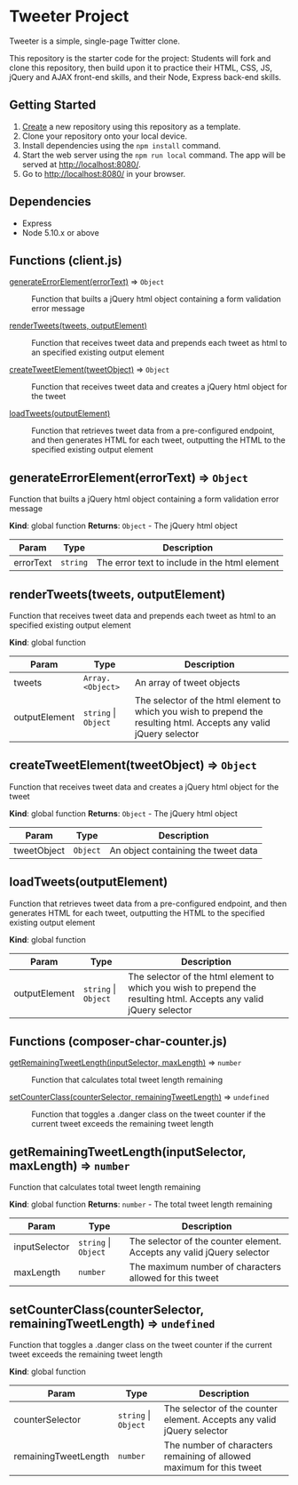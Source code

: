 # Tweeter Project

Tweeter is a simple, single-page Twitter clone.

This repository is the starter code for the project: Students will fork and clone this repository, then build upon it to practice their HTML, CSS, JS, jQuery and AJAX front-end skills, and their Node, Express back-end skills.

## Getting Started

1. [Create](https://docs.github.com/en/repositories/creating-and-managing-repositories/creating-a-repository-from-a-template) a new repository using this repository as a template.
2. Clone your repository onto your local device.
3. Install dependencies using the `npm install` command.
3. Start the web server using the `npm run local` command. The app will be served at <http://localhost:8080/>.
4. Go to <http://localhost:8080/> in your browser.

## Dependencies

- Express
- Node 5.10.x or above


## Functions (client.js)

<dl>
<dt><a href="#generateErrorElement">generateErrorElement(errorText)</a> ⇒ <code>Object</code></dt>
<dd><p>Function that builts a jQuery html object containing a form
validation error message</p>
</dd>
<dt><a href="#renderTweets">renderTweets(tweets, outputElement)</a></dt>
<dd><p>Function that receives tweet data and prepends each tweet as html
to an specified existing output element</p>
</dd>
<dt><a href="#createTweetElement">createTweetElement(tweetObject)</a> ⇒ <code>Object</code></dt>
<dd><p>Function that receives tweet data and creates a jQuery html
object for the tweet</p>
</dd>
<dt><a href="#loadTweets">loadTweets(outputElement)</a></dt>
<dd><p>Function that retrieves tweet data from a pre-configured endpoint,
and then generates HTML for each tweet, outputting the HTML to the
specified existing output element</p>
</dd>
</dl>

<a name="generateErrorElement"></a>

## generateErrorElement(errorText) ⇒ <code>Object</code>
Function that builts a jQuery html object containing a form
validation error message

**Kind**: global function
**Returns**: <code>Object</code> - The jQuery html object

| Param | Type | Description |
| --- | --- | --- |
| errorText | <code>string</code> | The error text to include in the html element |

<a name="renderTweets"></a>

## renderTweets(tweets, outputElement)
Function that receives tweet data and prepends each tweet as html
to an specified existing output element

**Kind**: global function

| Param | Type | Description |
| --- | --- | --- |
| tweets | <code>Array.&lt;Object&gt;</code> | An array of tweet objects |
| outputElement | <code>string</code> \| <code>Object</code> | The selector of the html element to which you wish to prepend the resulting html. Accepts any valid jQuery selector |

<a name="createTweetElement"></a>

## createTweetElement(tweetObject) ⇒ <code>Object</code>
Function that receives tweet data and creates a jQuery html
object for the tweet

**Kind**: global function
**Returns**: <code>Object</code> - The jQuery html object

| Param | Type | Description |
| --- | --- | --- |
| tweetObject | <code>Object</code> | An object containing the tweet data |

<a name="loadTweets"></a>

## loadTweets(outputElement)
Function that retrieves tweet data from a pre-configured endpoint,
and then generates HTML for each tweet, outputting the HTML to the
specified existing output element

**Kind**: global function

| Param | Type | Description |
| --- | --- | --- |
| outputElement | <code>string</code> \| <code>Object</code> | The selector of the html element to which you wish to prepend the resulting html. Accepts any valid jQuery selector |


## Functions (composer-char-counter.js)

<dl>
<dt><a href="#getRemainingTweetLength">getRemainingTweetLength(inputSelector, maxLength)</a> ⇒ <code>number</code></dt>
<dd><p>Function that calculates total tweet length remaining</p>
</dd>
<dt><a href="#setCounterClass">setCounterClass(counterSelector, remainingTweetLength)</a> ⇒ <code>undefined</code></dt>
<dd><p>Function that toggles a .danger class on the tweet counter
if the current tweet exceeds the remaining tweet length</p>
</dd>
</dl>

<a name="getRemainingTweetLength"></a>

## getRemainingTweetLength(inputSelector, maxLength) ⇒ <code>number</code>
Function that calculates total tweet length remaining

**Kind**: global function
**Returns**: <code>number</code> - The total tweet length remaining

| Param | Type | Description |
| --- | --- | --- |
| inputSelector | <code>string</code> \| <code>Object</code> | The selector of the counter element. Accepts any valid jQuery selector |
| maxLength | <code>number</code> | The maximum number of characters allowed for this tweet |

<a name="setCounterClass"></a>

## setCounterClass(counterSelector, remainingTweetLength) ⇒ <code>undefined</code>
Function that toggles a .danger class on the tweet counter
if the current tweet exceeds the remaining tweet length

**Kind**: global function

| Param | Type | Description |
| --- | --- | --- |
| counterSelector | <code>string</code> \| <code>Object</code> | The selector of the counter element. Accepts any valid jQuery selector |
| remainingTweetLength | <code>number</code> | The number of characters remaining of allowed maximum for this tweet |
